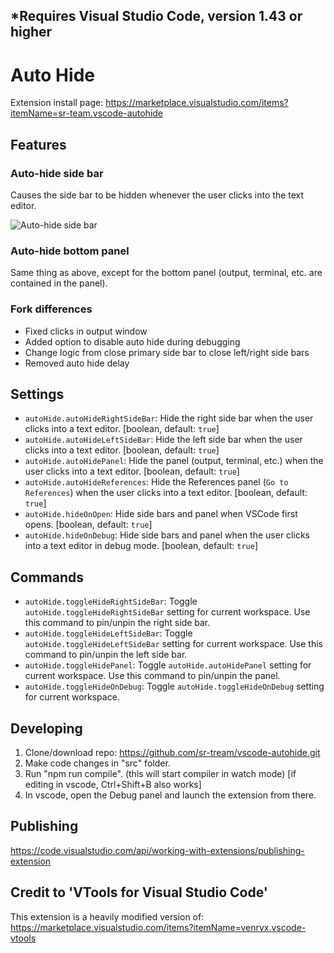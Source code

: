 ## *Requires Visual Studio Code, version 1.43 or higher

# Auto Hide

Extension install page: <https://marketplace.visualstudio.com/items?itemName=sr-team.vscode-autohide>

## Features

### Auto-hide side bar
Causes the side bar to be hidden whenever the user clicks into the text editor.

![Auto-hide side bar](Images/Features/AutoHideSideBar.gif)

### Auto-hide bottom panel
Same thing as above, except for the bottom panel (output, terminal, etc. are contained in the panel).

### Fork differences
- Fixed clicks in output window
- Added option to disable auto hide during debugging
- Change logic from close primary side bar to close left/right side bars
- Removed auto hide delay 

## Settings

* `autoHide.autoHideRightSideBar`: Hide the right side bar when the user clicks into a text editor. [boolean, default: `true`]
* `autoHide.autoHideLeftSideBar`: Hide the left side bar when the user clicks into a text editor. [boolean, default: `true`]
* `autoHide.autoHidePanel`: Hide the panel (output, terminal, etc.) when the user clicks into a text editor. [boolean, default: `true`]
* `autoHide.autoHideReferences`: Hide the References panel (`Go to References`) when the user clicks into a text editor. [boolean, default: `true`]
* `autoHide.hideOnOpen`: Hide side bars and panel when VSCode first opens. [boolean, default: `true`]
* `autoHide.hideOnDebug`: Hide side bars and panel when the user clicks into a text editor in debug mode. [boolean, default: `true`]

## Commands

* `autoHide.toggleHideRightSideBar`: Toggle `autoHide.toggleHideRightSideBar` setting for current workspace. Use this command to pin/unpin the right side bar.
* `autoHide.toggleHideLeftSideBar`: Toggle `autoHide.toggleHideLeftSideBar` setting for current workspace. Use this command to pin/unpin the left side bar.
* `autoHide.toggleHidePanel`: Toggle `autoHide.autoHidePanel` setting for current workspace. Use this command to pin/unpin the panel.
* `autoHide.toggleHideOnDebug`: Toggle `autoHide.toggleHideOnDebug` setting for current workspace.

## Developing

1) Clone/download repo: https://github.com/sr-tream/vscode-autohide.git
2) Make code changes in "src" folder.
3) Run "npm run compile". (this will start compiler in watch mode) [if editing in vscode, Ctrl+Shift+B also works]
4) In vscode, open the Debug panel and launch the extension from there.

## Publishing

https://code.visualstudio.com/api/working-with-extensions/publishing-extension

## Credit to 'VTools for Visual Studio Code'

This extension is a heavily modified version of:
<https://marketplace.visualstudio.com/items?itemName=venryx.vscode-vtools>